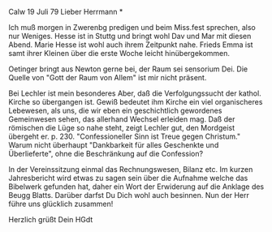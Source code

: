  Calw 19 Juli 79
Lieber Herrmann <Mogl>*

Ich muß morgen in Zwerenbg predigen und beim Miss.fest sprechen, also nur Weniges. Hesse ist in Stuttg und bringt wohl Dav und Mar mit diesen Abend. Marie Hesse ist wohl auch ihrem Zeitpunkt nahe. Frieds Emma ist samt ihrer Kleinen über die erste Woche leicht hinübergekommen.

Oetinger bringt aus Newton gerne bei, der Raum sei sensorium Dei. Die Quelle von "Gott der Raum <Ort> von Allem" ist mir nicht präsent.

Bei Lechler ist mein besonderes Aber, daß die Verfolgungssucht der kathol. Kirche so übergangen ist. Gewiß bedeutet ihm Kirche ein viel organischeres Lebewesen, als uns, die wir eben ein geschichtlich gewordenes Gemeinwesen sehen, das allerhand Wechsel erleiden mag. Daß der römischen die Lüge so nahe steht, zeigt Lechler gut, den Mordgeist übergeht er. p. 230. "Confessioneller Sinn ist Treue gegen Christum." Warum nicht überhaupt "Dankbarkeit für alles Geschenkte und Überlieferte", ohne die Beschränkung auf die Confession?

In der Vereinssitzung einmal das Rechnungswesen, Bilanz etc. Im kurzen Jahresbericht wird etwas zu sagen sein über die Aufnahme welche das Bibelwerk gefunden hat, daher ein Wort der Erwiderung auf die Anklage des Beugg Blatts. Darüber darfst Du Dich wohl auch besinnen. Nun der Herr führe uns glücklich zusammen!

 Herzlich grüßt Dein HGdt
